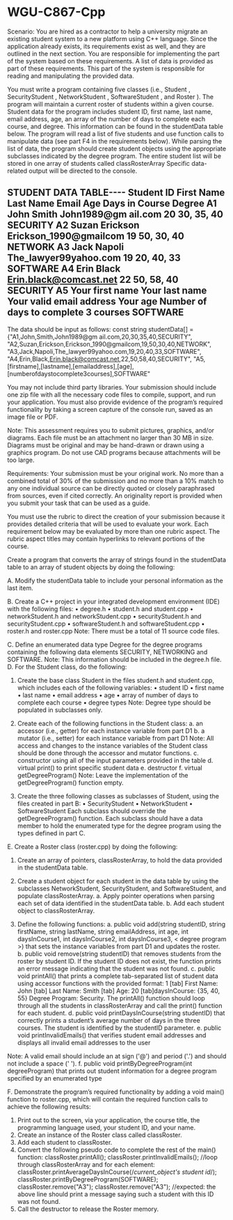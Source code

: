 # WGU-C867-Cpp

Scenario: 
You are hired as a contractor to help a university migrate an existing student system to a new platform using C++ language. Since the application already exists, its requirements exist as well, and they are outlined in the next section. You are responsible for implementing the part of the system based on these requirements. A list of data is provided as part of these requirements. This part of the system is responsible for reading and manipulating the provided data.

You must write a program containing five classes (i.e.,  Student , SecurityStudent , NetworkStudent , SoftwareStudent , and  Roster ). The program will maintain a current roster of students within a given course. Student data for the program includes student ID, first name, last name, email address, age, an array of the number of days to complete each course, and degree. This information can be found in the studentData table below. The program will read a list of five students and use function calls to manipulate data (see part F4 in the requirements below). While parsing the list of data, the program should create student objects using the appropriate subclasses indicated by the degree program. The entire student list will be stored in one array of students called  classRosterArray Specific data-related output will be directed to the console. 

STUDENT DATA TABLE----
Student ID	First Name	Last Name	Email	Age	Days in Course	Degree
A1	John	Smith	John1989@gm ail.com	20	30, 35, 40 	SECURITY
A2	Suzan	Erickson	Erickson_1990@gmailcom	19	50, 30, 40 	NETWORK
A3	Jack	Napoli	The_lawyer99yahoo.com	19	20, 40, 33 	SOFTWARE
A4	Erin	Black	Erin.black@comcast.net	22	50, 58, 40 	SECURITY
A5	Your first name	Your last name	Your valid email address	Your age	Number of days to complete 3 courses	SOFTWARE
----
The data should be input as follows:
const string studentData[] =
 {"A1,John,Smith,John1989@gm ail.com,20,30,35,40,SECURITY",
 "A2,Suzan,Erickson,Erickson_1990@gmailcom,19,50,30,40,NETWORK",
 "A3,Jack,Napoli,The_lawyer99yahoo.com,19,20,40,33,SOFTWARE",
 "A4,Erin,Black,Erin.black@comcast.net,22,50,58,40,SECURITY",
 "A5,[firstname],[lastname],[emailaddress],[age],
 [numberofdaystocomplete3courses],SOFTWARE"

You may not include third party libraries. Your submission should include one zip file with all the necessary code files to compile, support, and run your application. You must also provide evidence of the program’s required functionality by taking a screen capture of the console run, saved as an image file or PDF.

Note: This assessment requires you to submit pictures, graphics, and/or diagrams. Each file must be an attachment no larger than 30 MB in size. Diagrams must be original and may be hand-drawn or drawn using a graphics program. Do not use CAD programs because attachments will be too large.

Requirements: 
Your submission must be your original work. No more than a combined total of 30% of the submission and no more than a 10% match to any one individual source can be directly quoted or closely paraphrased from sources, even if cited correctly. An originality report is provided when you submit your task that can be used as a guide.

You must use the rubric to direct the creation of your submission because it provides detailed criteria that will be used to evaluate your work. Each requirement below may be evaluated by more than one rubric aspect. The rubric aspect titles may contain hyperlinks to relevant portions of the course.

Create a program that converts the array of strings found in the studentData table to an array of student objects by doing the following:

A.  Modify the studentData table to include your personal information as the last item.

B.  Create a C++ project in your integrated development environment (IDE) with the following files:
  •   degree.h
  •   student.h and student.cpp
  •   networkStudent.h and networkStudent.cpp
  •   securityStudent.h and securityStudent.cpp
  •   softwareStudent.h and softwareStudent.cpp
  •   roster.h and roster.cpp
 Note: There must be a total of 11 source code files.
 
C.  Define an enumerated data type Degree for the degree programs containing the following data elements SECURITY, NETWORKING and SOFTWARE.
 Note: This information should be included in the degree.h file.
D.  For the Student class, do the following:
  1.  Create the base class Student in the files student.h and student.cpp, which   includes each  of the following variables:
    •   student ID
    •   first name
    •   last name
    •   email address
    •   age
    •   array of number of days to complete each course
    •   degree types
 Note: Degree type should be populated in subclasses only.
  2.  Create each of the following functions in the Student class:
    a.  an accessor (i.e., getter) for each  instance variable from part D1
    b.  a mutator (i.e., setter) for each instance variable from part D1
Note: All access and changes to the instance variables of the Student class should be done through the accessor and mutator functions.
    c.  constructor using all  of the input parameters provided in the table
    d.  virtual print() to print specific student data 
    e.  destructor
    f.  virtual getDegreeProgram()
Note: Leave the implementation of the getDegreeProgram() function empty.

  3.  Create the three following classes as subclasses of Student, using the files    created in part B:
    •   SecurityStudent
    •   NetworkStudent
    •   SoftwareStudent
Each subclass should override the getDegreeProgram() function. Each subclass should have a data member to hold the enumerated type for the degree program using the types defined in part C.

E.  Create a Roster class (roster.cpp) by doing the following:
  1.  Create an array of pointers, classRosterArray, to hold the data provided in   the studentData table.

  2.  Create a student object for each  student in the data table by using the subclasses NetworkStudent, SecurityStudent, and SoftwareStudent, and populate classRosterArray.
    a.  Apply pointer operations when parsing each  set of data identified in the studentData table.
    b.  Add each student object to classRosterArray.
  3.  Define the following functions:
    a.  public void add(string studentID, string firstName, string lastName, string emailAddress, int age, int daysInCourse1, int daysInCourse2, int daysInCourse3, < degree program >) that sets the instance variables from part D1 and updates the roster.
    b.  public void remove(string studentID) that removes students from the roster by student ID. If the student ID does not exist, the function prints an error message indicating that the student was not found.
    c.  public void printAll() that prints a complete tab-separated list of student data using accessor functions with the provided format: 1 [tab] First Name: John [tab] Last Name: Smith [tab] Age: 20 [tab]daysInCourse: {35, 40, 55} Degree Program: Security. The printAll() function should loop through all  the students in classRosterArray and call the print() function for each student.
    d.  public void printDaysInCourse(string studentID) that correctly prints a student’s average number of days in the three courses. The student is identified by the studentID parameter.
    e.  public void printInvalidEmails() that verifies student email addresses and displays all invalid email addresses to the user
 
Note: A valid email should include an at sign ('@') and period ('.') and should not include a space (' ').
    f.  public void printByDegreeProgram(int degreeProgram) that prints out student information for a degree program specified by an enumerated type
 
F.  Demonstrate the program’s required functionality by adding a void main() function to roster.cpp, which will contain the required function calls to achieve the following results:
  1.  Print out to the screen, via your application, the course title, the programming language used, your student ID, and your name.
  2.  Create an instance of the Roster class called classRoster.
  3.  Add each student to classRoster.
  4.  Convert the following pseudo code to complete the rest of the main() function:
classRoster.printAll();
classRoster.printInvalidEmails();
//loop through classRosterArray and for each element:
classRoster.printAverageDaysInCourse(/*current_object's student id*/);
classRoster.printByDegreeProgram(SOFTWARE);
classRoster.remove("A3");
classRoster.remove("A3");
 //expected: the above line should print a message saying such a student with this ID was not found.
  5.  Call the destructor to release the Roster memory.
